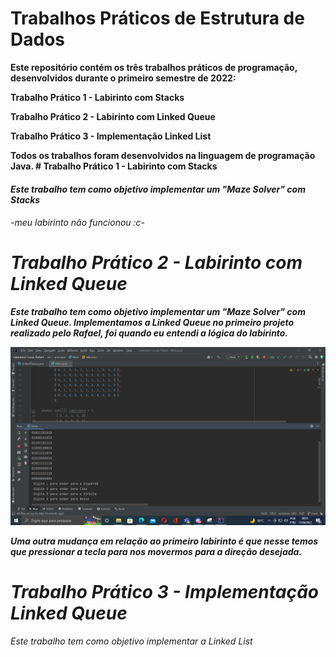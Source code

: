 # Trabalhos Práticos de Estrutura de Dados
<b>
Este repositório contém os três trabalhos práticos de programação, desenvolvidos durante o primeiro semestre de 2022:
<p>
Trabalho Prático 1 - Labirinto com Stacks<p>
Trabalho Prático 2 - Labirinto com Linked Queue<p>
Trabalho Prático 3 - Implementação Linked List<p>
Todos os trabalhos foram desenvolvidos na linguagem de programação Java.
 <b>
# Trabalho Prático 1 - Labirinto com Stacks
<h6>Este trabalho tem como objetivo implementar um "Maze Solver" com Stacks<h6>

-meu labirinto não funcionou :c-


# Trabalho Prático 2 - Labirinto com Linked Queue
Este trabalho tem como objetivo implementar um "Maze Solver" com Linked Queue.
Implementamos a Linked Queue no primeiro projeto realizado pelo Rafael, foi quando eu entendi a lógica do labirinto.
<b>
  
![alt text](https://github.com/LucasPego/DataStructure/blob/main/2.png)
  
Uma outra mudança em relação ao primeiro labirinto é que nesse temos que pressionar a tecla para nos movermos para a direção desejada.


# Trabalho Prático 3 - Implementação Linked Queue
<h6>Este trabalho tem como objetivo implementar a Linked List<h6>
